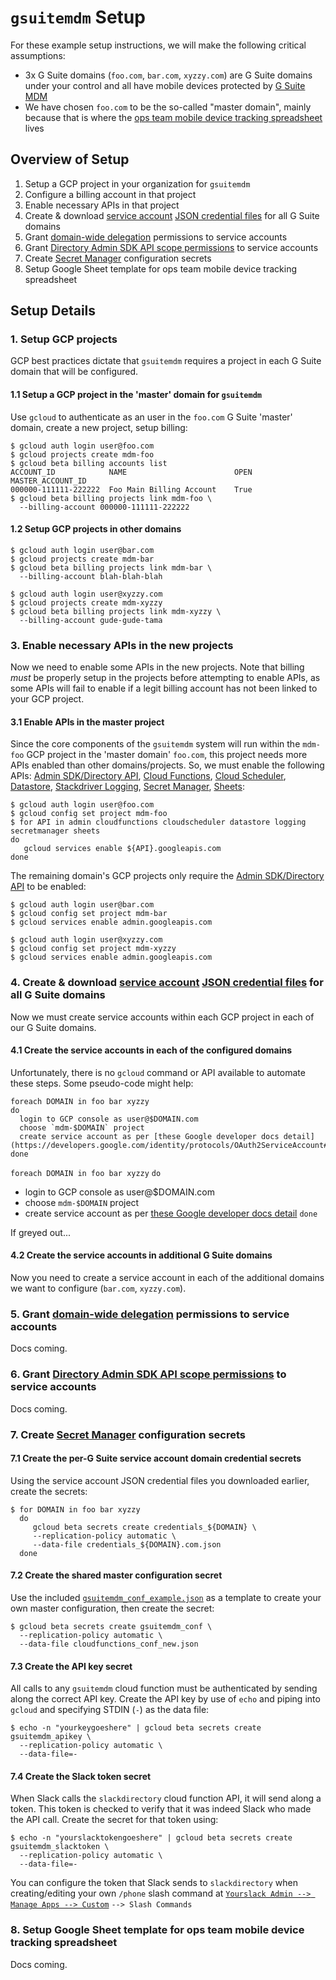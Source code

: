 # `gsuitemdm` Setup
For these example setup instructions, we will make the following critical assumptions:
* 3x G Suite domains (`foo.com`, `bar.com`, `xyzzy.com`) are G Suite domains under your control and all have mobile devices protected by [G Suite MDM](https://support.google.com/a/answer/1734200?hl=en)
* We have chosen `foo.com` to be the so-called "master domain", mainly because that is where the [ops team mobile device tracking spreadsheet](https://github.com/rickt/gsuitemdm/tree/master/cloudfunctions/updatesheet) lives

## Overview of Setup ##
1. Setup a GCP project in your organization for `gsuitemdm`
2. Configure a billing account in that project
3. Enable necessary APIs in that project
4. Create & download [service account](https://cloud.google.com/iam/docs/service-accounts) [JSON credential files](https://cloud.google.com/iam/docs/creating-managing-service-account-keys) for all G Suite domains
5. Grant [domain-wide delegation](https://developers.google.com/admin-sdk/directory/v1/guides/delegation) permissions to service accounts
6. Grant [Directory Admin SDK API scope permissions](https://developers.google.com/admin-sdk/directory/v1/guides/authorizing) to service accounts
7. Create [Secret Manager](https://cloud.google.com/secret-manager/docs/) configuration secrets
8. Setup Google Sheet template for ops team mobile device tracking spreadsheet

## Setup Details ##

### 1. Setup GCP projects ###
GCP best practices dictate that `gsuitemdm` requires a project in each G Suite domain that will be configured. 
#### 1.1 Setup a GCP project in the 'master' domain for `gsuitemdm` ####
Use `gcloud` to authenticate as an user in the `foo.com` G Suite 'master' domain, create a new project, setup billing:
```
$ gcloud auth login user@foo.com
$ gcloud projects create mdm-foo
$ gcloud beta billing accounts list
ACCOUNT_ID            NAME                        OPEN  MASTER_ACCOUNT_ID
000000-111111-222222  Foo Main Billing Account    True
$ gcloud beta billing projects link mdm-foo \
  --billing-account 000000-111111-222222
```
#### 1.2 Setup GCP projects in other domains ####
```
$ gcloud auth login user@bar.com
$ gcloud projects create mdm-bar
$ gcloud beta billing projects link mdm-bar \
  --billing-account blah-blah-blah

$ gcloud auth login user@xyzzy.com
$ gcloud projects create mdm-xyzzy
$ gcloud beta billing projects link mdm-xyzzy \
  --billing-account gude-gude-tama
```
### 3. Enable necessary APIs in the new projects ###
Now we need to enable some APIs in the new projects. Note that billing *must* be properly setup in the projects before attempting to enable APIs, as some APIs will fail to enable if a legit billing account has not been linked to your GCP project. 
#### 3.1 Enable APIs in the master project ####
Since the core components of the `gsuitemdm` system will run within the `mdm-foo` GCP project in the 'master domain' `foo.com`, this project needs more APIs enabled than other domains/projects. So, we must enable the following APIs: [Admin SDK/Directory API](https://developers.google.com/admin-sdk), [Cloud Functions](https://cloud.google.com/functions/docs/reference/rest), [Cloud Scheduler](https://cloud.google.com/scheduler/docs/reference/rest/), [Datastore](https://cloud.google.com/datastore/docs/reference/data/rest/), [Stackdriver Logging](https://cloud.google.com/logging/docs/reference/v2/rest), [Secret Manager](https://cloud.google.com/secret-manager/docs/accessing-the-api), [Sheets](https://developers.google.com/sheets/api):
```
$ gcloud auth login user@foo.com
$ gcloud config set project mdm-foo
$ for API in admin cloudfunctions cloudscheduler datastore logging secretmanager sheets
do
   gcloud services enable ${API}.googleapis.com
done
```
The remaining domain's GCP projects only require the [Admin SDK/Directory API](https://developers.google.com/admin-sdk) to be enabled: 
```
$ gcloud auth login user@bar.com
$ gcloud config set project mdm-bar
$ gcloud services enable admin.googleapis.com

$ gcloud auth login user@xyzzy.com
$ gcloud config set project mdm-xyzzy
$ gcloud services enable admin.googleapis.com
```
### 4. Create & download [service account](https://cloud.google.com/iam/docs/service-accounts) [JSON credential files](https://cloud.google.com/iam/docs/creating-managing-service-account-keys) for all G Suite domains ###
Now we must create service accounts within each GCP project in each of our G Suite domains. 

#### 4.1 Create the service accounts in each of the configured domains
Unfortunately, there is no `gcloud`  command or API available to automate these steps. Some pseudo-code might help:
```
foreach DOMAIN in foo bar xyzzy
do
  login to GCP console as user@$DOMAIN.com
  choose `mdm-$DOMAIN` project
  create service account as per [these Google developer docs detail](https://developers.google.com/identity/protocols/OAuth2ServiceAccount#creatinganaccount)
done
```
`foreach DOMAIN in foo bar xyzzy`
`do`
* login to GCP console as user@$DOMAIN.com
* choose `mdm-$DOMAIN` project
* create service account as per [these Google developer docs detail](https://developers.google.com/identity/protocols/OAuth2ServiceAccount#creatinganaccount)
`done`

If greyed out...

#### 4.2 Create the service accounts in additional G Suite domains ####
Now you need to create a service account in each of the additional domains we want to configure (`bar.com`, `xyzzy.com`). 

### 5. Grant [domain-wide delegation](https://developers.google.com/admin-sdk/directory/v1/guides/delegation) permissions to service accounts ###
Docs coming.

### 6. Grant [Directory Admin SDK API scope permissions](https://developers.google.com/admin-sdk/directory/v1/guides/authorizing) to service accounts ###
Docs coming.

### 7. Create [Secret Manager](https://cloud.google.com/secret-manager/docs/) configuration secrets ###
#### 7.1 Create the per-G Suite service account domain credential secrets ####
Using the service account JSON credential files you downloaded earlier, create the secrets: 
```
$ for DOMAIN in foo bar xyzzy
  do
     gcloud beta secrets create credentials_${DOMAIN} \
     --replication-policy automatic \
     --data-file credentials_${DOMAIN}.com.json
  done
```
#### 7.2 Create the shared master configuration secret ####
Use the included [`gsuitemdm_conf_example.json`](https://github.com/rickt/gsuitemdm/blob/master/cloudfunctions/gsuitemdm_conf_example.json) as a template to create your own master configuration, then create the secret: 
```
$ gcloud beta secrets create gsuitemdm_conf \
  --replication-policy automatic \
  --data-file cloudfunctions_conf_new.json
```
#### 7.3 Create the API key secret ####
All calls to any `gsuitemdm` cloud function must be authenticated by sending along the correct API key. Create the API key by use of `echo` and piping into `gcloud` and specifying STDIN (`-`) as the data file:
```
$ echo -n "yourkeygoeshere" | gcloud beta secrets create gsuitemdm_apikey \
  --replication-policy automatic \
  --data-file=-
```
#### 7.4 Create the Slack token secret ####
When Slack calls the `slackdirectory` cloud function API, it will send along a token. This token is checked to verify that it was indeed Slack who made the API call. Create the secret for that token using:
```
$ echo -n "yourslacktokengoeshere" | gcloud beta secrets create gsuitemdm_slacktoken \
  --replication-policy automatic \
  --data-file=-
```
You can configure the token that Slack sends to `slackdirectory` when creating/editing your own `/phone` slash command at [`Yourslack Admin --> Manage Apps --> Custom`](https://YOURSLACK.slack.com/apps/manage/custom-integrations) `--> Slash Commands`
### 8. Setup Google Sheet template for ops team mobile device tracking spreadsheet ###
Docs coming.


